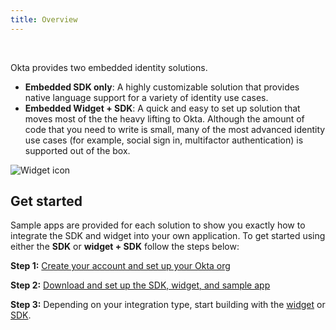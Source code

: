 ```yaml
---
title: Overview
---
```


<ApiLifecycle access="ie" /><br>

<div class="oie-embedded-sdk">

Okta provides two embedded identity solutions.

* **Embedded SDK only**: A highly customizable solution that
   provides native language support for a variety of identity
   use cases.
* **Embedded Widget + SDK**: A quick and easy to set up solution that
   moves most of the the heavy lifting to Okta. Although the amount
   of code that you need to write is small, many of the most advanced
   identity use cases (for example, social sign in, multifactor authentication)
   is supported out of the box.

![Widget icon](/img/oie-embedded-sdk/embedded-solution-overview.png
"Widget icon")

## Get started

Sample apps are provided for each solution to show you exactly how to integrate
the SDK and widget into your own application. To get started using either the
**SDK** or **widget + SDK** follow the steps below:

**Step 1:** [Create your account and set up your Okta org](/docs/guides/oie-embedded-common-org-setup/aspnet/main/)

**Step 2:** [Download and set up the SDK, widget, and sample app](/docs/guides/oie-embedded-common-download-setup-app/aspnet/main/)

**Step 3:** Depending on your integration type, start building with the [widget](/docs/guides/oie-embedded-widget-overview/main/) or [SDK](/docs/guides/oie-embedded-sdk-overview/main/).

</div>

